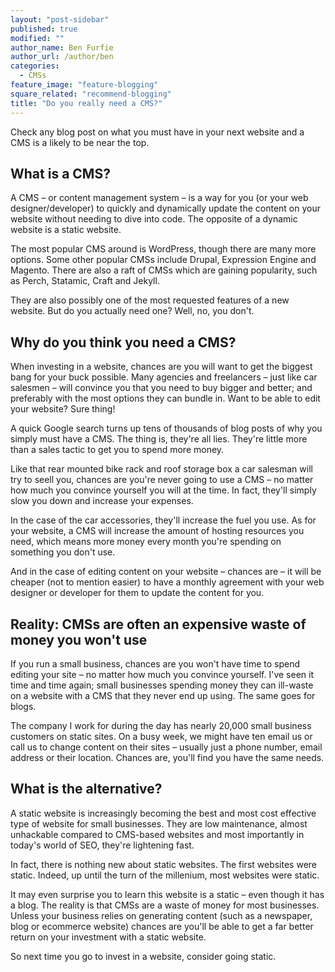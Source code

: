 ```yaml
---
layout: "post-sidebar"
published: true
modified: ""
author_name: Ben Furfie
author_url: /author/ben
categories: 
  - CMSs
feature_image: "feature-blogging"
square_related: "recommend-blogging"
title: "Do you really need a CMS?"
---
```


Check any blog post on what you must have in your next website and a CMS is a likely to be near the top.

## What is a CMS?
A CMS – or content management system – is a way for you (or your web designer/developer) to quickly and dynamically update the content on your website without needing to dive into code. The opposite of a dynamic website is a static website.

The most popular CMS around is WordPress, though there are many more options. Some other popular CMSs include Drupal, Expression Engine and Magento. There are also a raft of CMSs which are gaining popularity, such as Perch, Statamic, Craft and Jekyll.

They are also possibly one of the most requested features of a new website. But do you actually need one? Well, no, you don't.

## Why do you think you need a CMS?
When investing in a website, chances are you will want to get the biggest bang for your buck possible. Many agencies and freelancers – just like car salesmen – will convince you that you need to buy bigger and better; and preferably with the most options they can bundle in. Want to be able to edit your website? Sure thing!

A quick Google search turns up tens of thousands of blog posts of why you simply must have a CMS. The thing is, they're all lies. They're little more than a sales tactic to get you to spend more money.

Like that rear mounted bike rack and roof storage box a car salesman will try to seell you, chances are you're never going to use a CMS – no matter how much you convince yourself you will at the time. In fact, they'll simply slow you down and increase your expenses.

In the case of the car accessories, they'll increase the fuel you use. As for your website, a CMS will increase the amount of hosting resources you need, which means more money every month you're spending on something you don't use.

And in the case of editing content on your website – chances are – it will be cheaper (not to mention easier) to have a monthly agreement with your web designer or developer for them to update the content for you.

## Reality: CMSs are often an expensive waste of money you won't use
If you run a small business, chances are you won't have time to spend editing your site – no matter how much you convince yourself. I've seen it time and time again; small businesses spending money they can ill-waste on a website with a CMS that they never end up using. The same goes for blogs.

The company I work for during the day has nearly 20,000 small business customers on static sites. On a busy week, we might have ten email us or call us to change content on their sites – usually just a phone number, email address or their location. Chances are, you'll find you have the same needs.

## What is the alternative?
A static website is increasingly becoming the best and most cost effective type of website for small businesses. They are low maintenance, almost unhackable compared to CMS-based websites and most importantly in today's world of SEO, they're lightening fast.

In fact, there is nothing new about static websites. The first websites were static. Indeed, up until the turn of the millenium, most websites were static.

It may even surprise you to learn this website is a static – even though it has a blog. The reality is that CMSs are a waste of money for most businesses. Unless your business relies on generating content (such as a newspaper, blog or ecommerce website) chances are you'll be able to get a far better return on your investment with a static website.

So next time you go to invest in a website, consider going static.